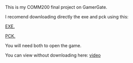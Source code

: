 This is my COMM200 final project on GamerGate.

I recomend downloading directly the exe and pck using this:


[EXE.](https://github.com/EricXu1728/comm200_final/blob/main/Comm%20200%20Final.exe)

[PCK.](https://github.com/EricXu1728/comm200_final/blob/main/Comm%20200%20Final.pck)


You will need both to open the game.

You can view without downloading here:
[video](https://github.com/EricXu1728/comm200_final/assets/73031279/4b6367c8-192c-4772-80a3-faf22b182881)




